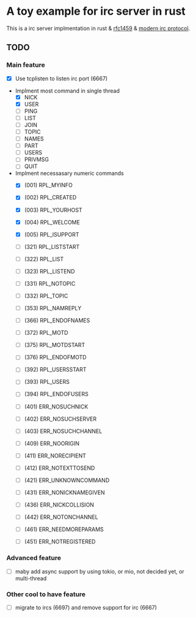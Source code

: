 # A toy example for irc server in rust
This is a irc server implmentation in rust & [rfc1459](https://www.rfc-editor.org/rfc/rfc1459.html) & [modern irc protocol](https://modern.ircdocs.horse/).

## TODO

### Main feature
- [x] Use tcplisten to listen irc port (6667) 
- Implment most command in single thread
    - [x] NICK
    - [x] USER
    - [ ] PING
    - [ ] LIST
    - [ ] JOIN
    - [ ] TOPIC
    - [ ] NAMES
    - [ ] PART
    - [ ] USERS
    - [ ] PRIVMSG
    - [ ] QUIT

- Implment necessasary numeric commands
    - [x] (001) RPL_MYINFO 
    - [x] (002) RPL_CREATED 
    - [x] (003) RPL_YOURHOST 
    - [x] (004) RPL_WELCOME 
    - [x] (005) RPL_ISUPPORT 
    - [ ] (321) RPL_LISTSTART
    - [ ] (322) RPL_LIST
    - [ ] (323) RPL_LISTEND
    - [ ] (331) RPL_NOTOPIC
    - [ ] (332) RPL_TOPIC
    - [ ] (353) RPL_NAMREPLY
    - [ ] (366) RPL_ENDOFNAMES
    - [ ] (372) RPL_MOTD
    - [ ] (375) RPL_MOTDSTART
    - [ ] (376) RPL_ENDOFMOTD
    - [ ] (392) RPL_USERSSTART
    - [ ] (393) RPL_USERS
    - [ ] (394) RPL_ENDOFUSERS
    - [ ] (401) ERR_NOSUCHNICK
    - [ ] (402) ERR_NOSUCHSERVER
    - [ ] (403) ERR_NOSUCHCHANNEL
    - [ ] (409) ERR_NOORIGIN
    - [ ] (411) ERR_NORECIPIENT
    - [ ] (412) ERR_NOTEXTTOSEND
    - [ ] (421) ERR_UNKNOWNCOMMAND
    - [ ] (431) ERR_NONICKNAMEGIVEN
    - [ ] (436) ERR_NICKCOLLISION
    - [ ] (442) ERR_NOTONCHANNEL
    - [ ] (461) ERR_NEEDMOREPARAMS
    - [ ] (451) ERR_NOTREGISTERED


### Advanced feature
- [ ] maby add async support by using tokio, or mio, not decided yet, or multi-thread

### Other cool to have feature
- [ ] migrate to ircs (6697) and remove support for irc (6667)